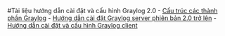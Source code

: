 #Tài liệu hướng dẫn cài đặt và cấu hình Graylog 2.0
	-	[Cấu trúc các thành phần Graylog](https://github.com/hocchudong/ghichep-graylog/blob/master/graylog/T%C3%A0i%20li%E1%BB%87u%20Graylog%202.0/graylog-architecture.md)
	-	[Hướng dẫn cài đặt Graylog server phiên bản 2.0 trở lên](https://github.com/hocchudong/ghichep-graylog/blob/master/graylog/T%C3%A0i%20li%E1%BB%87u%20Graylog%202.0/graylog-install.md)
	-	[Hướng dẫn cài đặt và cấu hình Graylog client](https://github.com/hocchudong/ghichep-graylog/blob/master/graylog/T%C3%A0i%20li%E1%BB%87u%20Graylog%202.0/graylog-configuring.md)